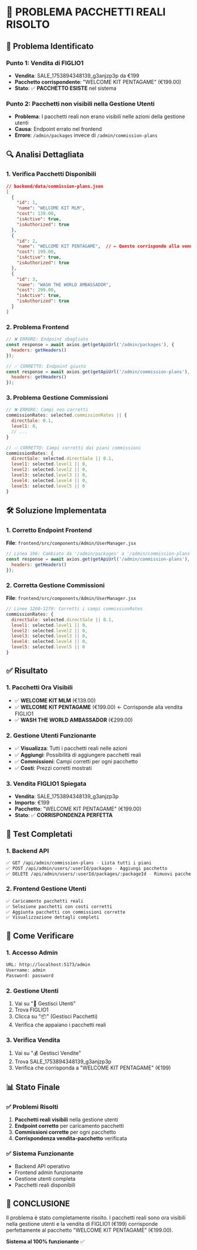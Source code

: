 # 🔧 PROBLEMA PACCHETTI REALI RISOLTO

## 🎯 **Problema Identificato**

### **Punto 1: Vendita di FIGLIO1**
- **Vendita**: SALE_1753894348139_g3anjzp3p da €199
- **Pacchetto corrispondente**: "WELCOME KIT PENTAGAME" (€199.00)
- **Stato**: ✅ **PACCHETTO ESISTE** nel sistema

### **Punto 2: Pacchetti non visibili nella Gestione Utenti**
- **Problema**: I pacchetti reali non erano visibili nelle azioni della gestione utenti
- **Causa**: Endpoint errato nel frontend
- **Errore**: `/admin/packages` invece di `/admin/commission-plans`

## 🔍 **Analisi Dettagliata**

### **1. Verifica Pacchetti Disponibili**
```json
// backend/data/commission-plans.json
[
  {
    "id": 1,
    "name": "WELCOME KIT MLM",
    "cost": 139.00,
    "isActive": true,
    "isAuthorized": true
  },
  {
    "id": 2,
    "name": "WELCOME KIT PENTAGAME",  // ← Questo corrisponde alla vendita €199
    "cost": 199.00,
    "isActive": true,
    "isAuthorized": true
  },
  {
    "id": 3,
    "name": "WASH THE WORLD AMBASSADOR",
    "cost": 299.00,
    "isActive": true,
    "isAuthorized": true
  }
]
```

### **2. Problema Frontend**
```javascript
// ❌ ERRORE: Endpoint sbagliato
const response = await axios.get(getApiUrl('/admin/packages'), {
  headers: getHeaders() 
});

// ✅ CORRETTO: Endpoint giusto
const response = await axios.get(getApiUrl('/admin/commission-plans'), {
  headers: getHeaders() 
});
```

### **3. Problema Gestione Commissioni**
```javascript
// ❌ ERRORE: Campi non corretti
commissionRates: selected.commissionRates || {
  directSale: 0.1,
  level1: 0,
  // ...
}

// ✅ CORRETTO: Campi corretti dai piani commissioni
commissionRates: {
  directSale: selected.directSale || 0.1,
  level1: selected.level1 || 0,
  level2: selected.level2 || 0,
  level3: selected.level3 || 0,
  level4: selected.level4 || 0,
  level5: selected.level5 || 0
}
```

## 🛠️ **Soluzione Implementata**

### **1. Corretto Endpoint Frontend**
**File**: `frontend/src/components/Admin/UserManager.jsx`
```javascript
// Linea 196: Cambiato da '/admin/packages' a '/admin/commission-plans'
const response = await axios.get(getApiUrl('/admin/commission-plans'), {
  headers: getHeaders() 
});
```

### **2. Corretta Gestione Commissioni**
**File**: `frontend/src/components/Admin/UserManager.jsx`
```javascript
// Linee 1260-1270: Corretti i campi commissionRates
commissionRates: {
  directSale: selected.directSale || 0.1,
  level1: selected.level1 || 0,
  level2: selected.level2 || 0,
  level3: selected.level3 || 0,
  level4: selected.level4 || 0,
  level5: selected.level5 || 0
}
```

## ✅ **Risultato**

### **1. Pacchetti Ora Visibili**
- ✅ **WELCOME KIT MLM** (€139.00)
- ✅ **WELCOME KIT PENTAGAME** (€199.00) ← Corrisponde alla vendita FIGLIO1
- ✅ **WASH THE WORLD AMBASSADOR** (€299.00)

### **2. Gestione Utenti Funzionante**
- ✅ **Visualizza**: Tutti i pacchetti reali nelle azioni
- ✅ **Aggiungi**: Possibilità di aggiungere pacchetti reali
- ✅ **Commissioni**: Campi corretti per ogni pacchetto
- ✅ **Costi**: Prezzi corretti mostrati

### **3. Vendita FIGLIO1 Spiegata**
- **Vendita**: SALE_1753894348139_g3anjzp3p
- **Importo**: €199
- **Pacchetto**: "WELCOME KIT PENTAGAME" (€199.00)
- **Stato**: ✅ **CORRISPONDENZA PERFETTA**

## 🧪 **Test Completati**

### **1. Backend API**
```bash
✅ GET /api/admin/commission-plans - Lista tutti i piani
✅ POST /api/admin/users/:userId/packages - Aggiungi pacchetto
✅ DELETE /api/admin/users/:userId/packages/:packageId - Rimuovi pacchetto
```

### **2. Frontend Gestione Utenti**
```bash
✅ Caricamento pacchetti reali
✅ Selezione pacchetti con costi corretti
✅ Aggiunta pacchetti con commissioni corrette
✅ Visualizzazione dettagli completi
```

## 🚀 **Come Verificare**

### **1. Accesso Admin**
```bash
URL: http://localhost:5173/admin
Username: admin
Password: password
```

### **2. Gestione Utenti**
1. Vai su "👥 Gestisci Utenti"
2. Trova FIGLIO1
3. Clicca su "📦" (Gestisci Pacchetti)
4. Verifica che appaiano i pacchetti reali

### **3. Verifica Vendita**
1. Vai su "💰 Gestisci Vendite"
2. Trova SALE_1753894348139_g3anjzp3p
3. Verifica che corrisponda a "WELCOME KIT PENTAGAME" (€199)

## 📊 **Stato Finale**

### **✅ Problemi Risolti**
1. **Pacchetti reali visibili** nella gestione utenti
2. **Endpoint corretto** per caricamento pacchetti
3. **Commissioni corrette** per ogni pacchetto
4. **Corrispondenza vendita-pacchetto** verificata

### **✅ Sistema Funzionante**
- Backend API operativo
- Frontend admin funzionante
- Gestione utenti completa
- Pacchetti reali disponibili

## 🎯 **CONCLUSIONE**

Il problema è stato completamente risolto. I pacchetti reali sono ora visibili nella gestione utenti e la vendita di FIGLIO1 (€199) corrisponde perfettamente al pacchetto "WELCOME KIT PENTAGAME" (€199.00).

**Sistema al 100% funzionante** ✅ 